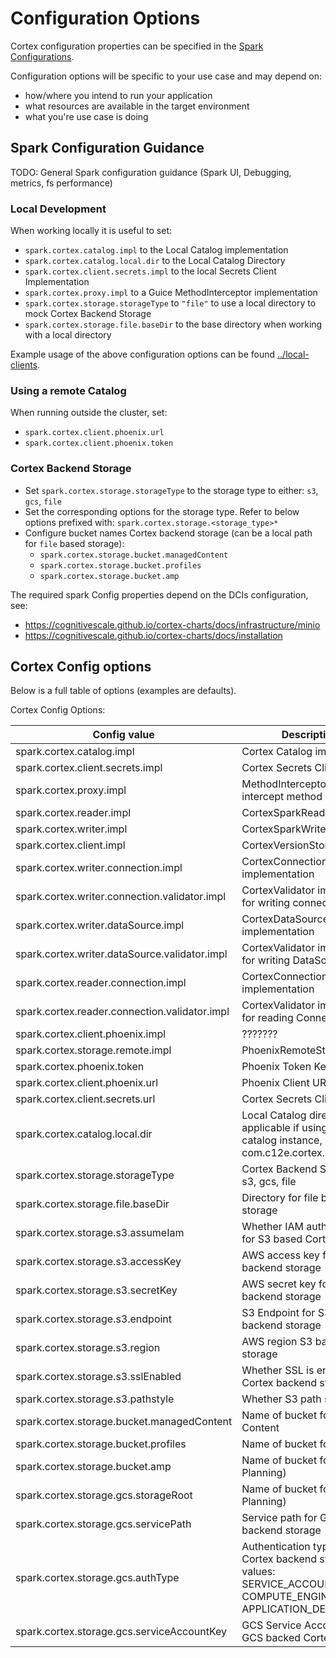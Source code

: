# Configuration Options

Cortex configuration properties can be specified in the [Spark Configurations](https://spark.apache.org/docs/latest/index.html).

Configuration options will be specific to your use case and may depend on:
- how/where you intend to run your application
- what resources are available in the target environment 
- what you're use case is doing

## Spark Configuration Guidance

TODO: General Spark configuration guidance (Spark UI, Debugging, metrics, fs performance)

### Local Development

When working locally it is useful to set:
* `spark.cortex.catalog.impl` to the Local Catalog implementation
* `spark.cortex.catalog.local.dir` to the Local Catalog Directory
* `spark.cortex.client.secrets.impl` to the local Secrets Client Implementation
* `spark.cortex.proxy.impl` to a Guice MethodInterceptor implementation
* `spark.cortex.storage.storageType` to `"file"` to use a local directory to mock Cortex Backend Storage
* `spark.cortex.storage.file.baseDir` to the base directory when working with a local directory

Example usage of the above configuration options can be found [../local-clients](../local-clients/README.md).

### Using a remote Catalog

When running outside the cluster, set:
* `spark.cortex.client.phoenix.url`
* `spark.cortex.client.phoenix.token`

### Cortex Backend Storage 
* Set `spark.cortex.storage.storageType` to the storage type to either: `s3`, `gcs`, `file`
* Set the corresponding options for the storage type. Refer to below options prefixed with: `spark.cortex.storage.<storage_type>*`
* Configure bucket names Cortex backend storage (can be a local path for `file` based storage):
  - `spark.cortex.storage.bucket.managedContent`
  - `spark.cortex.storage.bucket.profiles`
  - `spark.cortex.storage.bucket.amp`

The required spark Config properties depend on the DCIs configuration, see: 
* https://cognitivescale.github.io/cortex-charts/docs/infrastructure/minio
* https://cognitivescale.github.io/cortex-charts/docs/installation

## Cortex Config options

Below is a full table of options (examples are defaults).

Cortex Config Options:

| Config value                                  | Description (Javadoc)                                                                                                                        | Environment             | Example                         | Supported |
|-----------------------------------------------|----------------------------------------------------------------------------------------------------------------------------------------------|-------------------------|---------------------------------|-----------|
| spark.cortex.catalog.impl                     | Cortex Catalog implementation                                                                                                                |                         |                                 | true      |
| spark.cortex.client.secrets.impl              | Cortex Secrets Client implementation                                                                                                         |                         |                                 | true      |
| spark.cortex.proxy.impl                       | MethodInterceptor implementation to intercept method calls                                                                                   |                         |                                 | true      |
| spark.cortex.reader.impl                      | CortexSparkReader implementation                                                                                                             |                         |                                 | false     |
| spark.cortex.writer.impl                      | CortexSparkWriter implementation                                                                                                             |                         |                                 | false     |
| spark.cortex.client.impl                      | CortexVersionStore implementation                                                                                                            |                         |                                 | false     |
| spark.cortex.writer.connection.impl           | CortexConnectionWriter implementation                                                                                                        |                         |                                 | false     |
| spark.cortex.writer.connection.validator.impl | CortexValidator implementation used for writing connections                                                                                  |                         |                                 | false     |
| spark.cortex.writer.dataSource.impl           | CortexDataSourceWriter implementation                                                                                                        |                         |                                 | false     |
| spark.cortex.writer.dataSource.validator.impl | CortexValidator implementation used for writing DataSources                                                                                  |                         |                                 | false     |
| spark.cortex.reader.connection.impl           | CortexConnectionReader implementation                                                                                                        |                         |                                 | false     |
| spark.cortex.reader.connection.validator.impl | CortexValidator implementation used for reading Connections                                                                                  |                         |                                 | false     |
| spark.cortex.client.phoenix.impl              | ???????                                                                                                                                      |                         |                                 | false     |
| spark.cortex.storage.remote.impl              | PhoenixRemoteStorage implementation                                                                                                          |                         |                                 | false     |
| spark.cortex.phoenix.token                    | Phoenix Token Key Path.                                                                                                                      |                         |                                 | true      |
| spark.cortex.client.phoenix.url               | Phoenix Client URL Key Path.                                                                                                                 |                         |                                 | true      |
| spark.cortex.client.secrets.url               | Cortex Secrets Client URL.                                                                                                                   |                         |                                 | true      |
| spark.cortex.catalog.local.dir                | Local Catalog directory path, only applicable if using a local Cortex catalog instance, @see com.c12e.cortex.phoenix.LocalCatalog.           |                         |                                 | true      |
| spark.cortex.storage.storageType              | Cortex Backend Storage type, one of: s3, gcs, file                                                                                           | STORAGE_TYPE            | file                            | true      |
| spark.cortex.storage.file.baseDir             | Directory for file based backend storage                                                                                                     | FILE_BASE_DIR           | ./build/test-data/              | true      |
| spark.cortex.storage.s3.assumeIam             | Whether IAM authentication is enabled for S3 based Cortex backend storage                                                                    | ASSUME_AWS_IAM          | false                           | true      |
| spark.cortex.storage.s3.accessKey             | AWS access key for S3 based Cortex backend storage                                                                                           | AWS_ACCESS_KEY_ID       | *****                           | true      |
| spark.cortex.storage.s3.secretKey             | AWS secret key for S3 based Cortex backend storage                                                                                           | AWS_SECRET_KEY          | *****                           | true      |
| spark.cortex.storage.s3.endpoint              | S3 Endpoint for S3 based Cortex backend storage                                                                                              | S3_ENDPOINT             | http://localhost:9000           | true      |
| spark.cortex.storage.s3.region                | AWS region S3 based Cortex backend storage                                                                                                   | AWS_REGION              | aws-global                      | true      |
| spark.cortex.storage.s3.sslEnabled            | Whether SSL is enabled for S3 backed Cortex backend storage                                                                                  | S3_SSL_ENABLED          | false                           | true      |
| spark.cortex.storage.s3.pathstyle             | Whether S3 path style is used or not                                                                                                         | S3_PATH_STYLE_ACCESS    | true                            | true      |
| spark.cortex.storage.bucket.managedContent    | Name of bucket for Cortex Managed Content                                                                                                    | CONTENT_BUCKET          | cortex-content                  | true      |
| spark.cortex.storage.bucket.profiles          | Name of bucket for Cortex Profiles                                                                                                           | PROFILES_BUCKET         | cortex-profiles                 | true      |
| spark.cortex.storage.bucket.amp               | Name of bucket for AMP (AI-Mission Planning)                                                                                                 | AMP_BUCKET              | cortex-amp                      | true      |
| spark.cortex.storage.gcs.storageRoot          | Name of bucket for AMP (AI-Mission Planning)                                                                                                 | CONTENT_BUCKET          | https://storage.googleapis.com/ | true      |
| spark.cortex.storage.gcs.servicePath          | Service path for GCS based Cortex backend storage                                                                                            | GCS_SERVICE_PATH        | storage/v1/                     | true      |
| spark.cortex.storage.gcs.authType             | Authentication type for GCS based Cortex backend storage, possible values: SERVICE_ACCOUNT_JSON_KEYFILE, COMPUTE_ENGINE, APPLICATION_DEFAULT | GCS_AUTH_TYPE           | SERVICE_ACCOUNT_JSON_KEYFILE    | true      |
| spark.cortex.storage.gcs.serviceAccountKey    | GCS Service Account (JSON String) for GCS backed Cortex backend storage                                                                      | GCS_SERVICE_ACCOUNT_KEY |                                 | true      |

